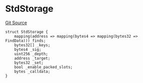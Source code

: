 # StdStorage
[Git Source](https://github.com/dustinstacy/boncurs/blob/8dd3d6e20d7e085dbf2dccdde2c14001616467cf/lib/forge-std/src/StdStorage.sol)


```solidity
struct StdStorage {
    mapping(address => mapping(bytes4 => mapping(bytes32 => FindData))) finds;
    bytes32[] _keys;
    bytes4 _sig;
    uint256 _depth;
    address _target;
    bytes32 _set;
    bool _enable_packed_slots;
    bytes _calldata;
}
```

